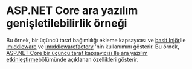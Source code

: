 # <a name="aspnet-core-middleware-extensibility-sample"></a>ASP.NET Core ara yazılım genişletilebilirlik örneği

Bu örnek, bir üçüncü taraf bağımlılığı ekleme kapsayıcısı ve [basit Injör](https://simpleinjector.org)Ile [ımıddleware](https://docs.microsoft.com/dotnet/api/microsoft.aspnetcore.http.imiddleware) ve [ımıddlewarefactory](https://docs.microsoft.com/dotnet/api/microsoft.aspnetcore.http.imiddlewarefactory) 'nin kullanımını gösterir. Bu örnek, [ASP.NET Core bir üçüncü taraf kapsayıcısı Ile ara yazılım etkinleştirme](https://docs.microsoft.com/aspnet/core/fundamentals/middleware/extensibility-third-party-container)bölümünde açıklanan özellikleri gösterir.
